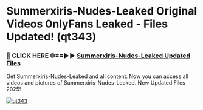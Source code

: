 # Summerxiris-Nudes-Leaked Original Videos 0nlyFans Leaked - Files Updated! (qt343)

<h3>🔴 CLICK HERE 🌐==►► <a href="https://tinyurl.com/4mcuefdz" rel="nofollow">Summerxiris-Nudes-Leaked Updated Files</a></h3>

Get Summerxiris-Nudes-Leaked and all content. Now you can access all videos and pictures of Summerxiris-Nudes-Leaked. New Updated Files 2025!

[![qt343](https://i.imgur.com/StAQSOY.gif)](https://tinyurl.com/4mcuefdz)
